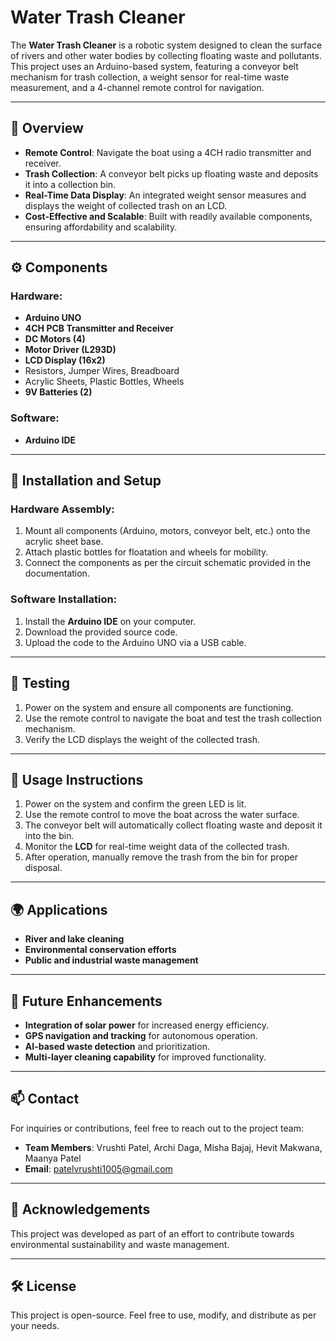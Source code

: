 # Water Trash Cleaner

The **Water Trash Cleaner** is a robotic system designed to clean the surface of rivers and other water bodies by collecting floating waste and pollutants. This project uses an Arduino-based system, featuring a conveyor belt mechanism for trash collection, a weight sensor for real-time waste measurement, and a 4-channel remote control for navigation.

---

## 📝 Overview

- **Remote Control**: Navigate the boat using a 4CH radio transmitter and receiver.
- **Trash Collection**: A conveyor belt picks up floating waste and deposits it into a collection bin.
- **Real-Time Data Display**: An integrated weight sensor measures and displays the weight of collected trash on an LCD.
- **Cost-Effective and Scalable**: Built with readily available components, ensuring affordability and scalability.

---

## ⚙️ Components

### Hardware:
- **Arduino UNO**
- **4CH PCB Transmitter and Receiver**
- **DC Motors (4)**
- **Motor Driver (L293D)**
- **LCD Display (16x2)**
- Resistors, Jumper Wires, Breadboard
- Acrylic Sheets, Plastic Bottles, Wheels
- **9V Batteries (2)**

### Software:
- **Arduino IDE**

---

## 🚀 Installation and Setup

### Hardware Assembly:
1. Mount all components (Arduino, motors, conveyor belt, etc.) onto the acrylic sheet base.
2. Attach plastic bottles for floatation and wheels for mobility.
3. Connect the components as per the circuit schematic provided in the documentation.

### Software Installation:
1. Install the **Arduino IDE** on your computer.
2. Download the provided source code.
3. Upload the code to the Arduino UNO via a USB cable.

---

## 🔧 Testing

1. Power on the system and ensure all components are functioning.
2. Use the remote control to navigate the boat and test the trash collection mechanism.
3. Verify the LCD displays the weight of the collected trash.

---

## 📖 Usage Instructions

1. Power on the system and confirm the green LED is lit.
2. Use the remote control to move the boat across the water surface.
3. The conveyor belt will automatically collect floating waste and deposit it into the bin.
4. Monitor the **LCD** for real-time weight data of the collected trash.
5. After operation, manually remove the trash from the bin for proper disposal.

---

## 🌍 Applications

- **River and lake cleaning**
- **Environmental conservation efforts**
- **Public and industrial waste management**

---

## 🚀 Future Enhancements

- **Integration of solar power** for increased energy efficiency.
- **GPS navigation and tracking** for autonomous operation.
- **AI-based waste detection** and prioritization.
- **Multi-layer cleaning capability** for improved functionality.

---

## 📫 Contact

For inquiries or contributions, feel free to reach out to the project team:

- **Team Members**: Vrushti Patel, Archi Daga, Misha Bajaj, Hevit Makwana, Maanya Patel
- **Email**: [patelvrushti1005@gmail.com](mailto:patelvrushti1005@gmail.com)

---

## 🎉 Acknowledgements

This project was developed as part of an effort to contribute towards environmental sustainability and waste management.

---

## 🛠 License

This project is open-source. Feel free to use, modify, and distribute as per your needs.
